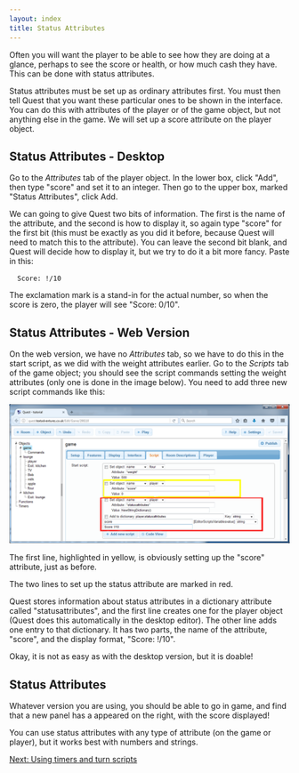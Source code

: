 ```yaml
---
layout: index
title: Status Attributes
---
```


Often you will want the player to be able to see how they are doing at a glance, perhaps to see the score or health, or how much cash they have. This can be done with status attributes.

Status attributes must be set up as ordinary attributes first. You must then tell Quest that you want these particular ones to be shown in the interface. You can do this with attributes of the player or of the game object, but not anything else in the game. We will set up a score attribute on the player object.


Status Attributes - Desktop
---------------------------

Go to the _Attributes_ tab of the player object. In the lower box, click "Add", then type "score" and set it to an integer. Then go to the upper box, marked "Status Attributes", click Add.

We can going to give Quest two bits of information. The first is the name of the attribute, and the second is how to display it, so again type "score" for the first bit (this must be exactly as you did it before, because Quest will need to match this to the attribute). You can leave the second bit blank, and Quest will decide how to display it, but we try to do it a bit more fancy. Paste in this:
```
  Score: !/10
```
The exclamation mark is a stand-in for the actual number, so when the score is zero, the player will see "Score: 0/10".

Status Attributes - Web Version
-------------------------------

On the web version, we have no _Attributes_ tab, so we have to do this in the start script, as we did with the weight attributes earlier. Go to the _Scripts_ tab of the game object; you should see the script commands setting the weight attributes (only one is done in the image below). You need to add three new script commands like this:

![](status_attribute.png "status_attribute.png")

The first line, highlighted in yellow, is obviously setting up the "score" attribute, just as before.

The two lines to set up the status attribute are marked in red.

Quest stores information about status attributes in a dictionary attribute called "statusattributes", and the first line creates one for the player object (Quest does this automatically in the desktop editor). The other line adds one entry to that dictionary. It has two parts, the name of the attribute, "score", and the display format, "Score: !/10".

Okay, it is not as easy as with the desktop version, but it is doable!

Status Attributes
-----------------

Whatever version you are using, you should be able to go in game, and find that a new panel has a appeared on the right, with the score displayed!

You can use status attributes with any type of attribute (on the game or player), but it works best with numbers and strings.

[Next: Using timers and turn scripts](using_timers_and_turn_scripts.html)